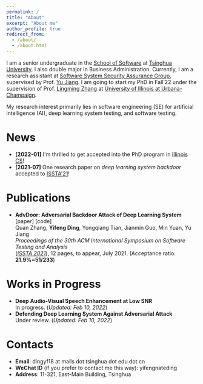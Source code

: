```yaml
---
permalink: /
title: "About"
excerpt: "About me"
author_profile: true
redirect_from: 
  - /about/
  - /about.html
---
```

I am a senior undergraduate in the [School of Software](https://www.thss.tsinghua.edu.cn/en/) at [Tsinghua University](https://www.tsinghua.edu.cn/en/). I also double major in Business Administration. Currently, I am a research assistant at [Software System Security Assurance Group](http://www.wingtecher.com/homeen), supervised by Prof. [Yu Jiang](https://sites.google.com/site/jiangyu198964/home). I am going to start my PhD in Fall’22 under the supervision of Prof. [Lingming Zhang](http://lingming.cs.illinois.edu/) at [University of Illinois at Urbana-Champaign](https://illinois.edu/).<br/>

My research interest primarily lies in software engineering (SE) for artificial intelligence (AI), deep learning system testing, and software testing.<br/>

News
======
* **[2022-01]** I'm thrilled to get accepted into the PhD program in [Illinois CS](https://cs.illinois.edu/)!
* **[2021-07]** One research paper on *deep learning system backdoor* accepted to [ISSTA'21](https://conf.researchr.org/home/issta-2021)! 

Publications
======
<!--
* **GeminiGuard: Cooperative Defense against Adversarial Attacks**<br/>
<a style="color: #494e52; text-decoration: none; cursor: text; user-select: text;" href="javascript:return false;" draggable="false" oncontextmenu="return false"><font size="3">Quan Zhang, Yongqiang Tian, <strong>Yifeng Ding</strong>, Yu Jiang, Ting Chen, Chengnian Sun, Jiaguang Sun</font></a><br/>
Submitted to *ACM Transactions on Software Engineering and Methodology*<br/>
([*TOSEM*](https://dl.acm.org/journal/tosem)), under review.
-->
* **AdvDoor: Adversarial Backdoor Attack of Deep Learning System** [<a style="text-decoration: none;" href="http://www.wingtecher.com/themes/WingTecherResearch/assets/papers/issta21_learning.pdf">paper</a>] [<a style="text-decoration: none;" href="https://github.com/AdvDoor/AdvDoor">code</a>]<br/>
Quan Zhang, **Yifeng Ding**, Yongqiang Tian, Jianmin Guo, Min Yuan, Yu Jiang<br/>
*Proceedings of the 30th ACM International Symposium on Software Testing and Analysis*<br/>
([*ISSTA 2021*](https://conf.researchr.org/home/issta-2021)), 12 pages, to appear, July 2021. (Acceptance ratio: **21.9%=51/233**)

Works in Progress
======
* **Deep Audio-Visual Speech Enhancement at Low SNR**<br/>
  In progress. (*Updated: Feb 10, 2022*)
* **Defending Deep Learning System Against Adversarial Attack**<br/>
  Under review. (*Updated: Feb 10, 2022*)

Contacts
======
* **Email**: dingyf18 at mails dot tsinghua dot edu dot cn
* **WeChat ID** (if you prefer to contact me this way): yifengnateding
* **Address**: 11-321, East-Main Building, Tsinghua

<!--
This is the front page of a website that is powered by the [academicpages template](https://github.com/academicpages/academicpages.github.io) and hosted on GitHub pages. [GitHub pages](https://pages.github.com) is a free service in which websites are built and hosted from code and data stored in a GitHub repository, automatically updating when a new commit is made to the respository. This template was forked from the [Minimal Mistakes Jekyll Theme](https://mmistakes.github.io/minimal-mistakes/) created by Michael Rose, and then extended to support the kinds of content that academics have: publications, talks, teaching, a portfolio, blog posts, and a dynamically-generated CV. You can fork [this repository](https://github.com/academicpages/academicpages.github.io) right now, modify the configuration and markdown files, add your own PDFs and other content, and have your own site for free, with no ads! An older version of this template powers my own personal website at [stuartgeiger.com](http://stuartgeiger.com), which uses [this Github repository](https://github.com/staeiou/staeiou.github.io).

A data-driven personal website
======
Like many other Jekyll-based GitHub Pages templates, academicpages makes you separate the website's content from its form. The content & metadata of your website are in structured markdown files, while various other files constitute the theme, specifying how to transform that content & metadata into HTML pages. You keep these various markdown (.md), YAML (.yml), HTML, and CSS files in a public GitHub repository. Each time you commit and push an update to the repository, the [GitHub pages](https://pages.github.com/) service creates static HTML pages based on these files, which are hosted on GitHub's servers free of charge.

Many of the features of dynamic content management systems (like Wordpress) can be achieved in this fashion, using a fraction of the computational resources and with far less vulnerability to hacking and DDoSing. You can also modify the theme to your heart's content without touching the content of your site. If you get to a point where you've broken something in Jekyll/HTML/CSS beyond repair, your markdown files describing your talks, publications, etc. are safe. You can rollback the changes or even delete the repository and start over -- just be sure to save the markdown files! Finally, you can also write scripts that process the structured data on the site, such as [this one](https://github.com/academicpages/academicpages.github.io/blob/master/talkmap.ipynb) that analyzes metadata in pages about talks to display [a map of every location you've given a talk](https://academicpages.github.io/talkmap.html).

Getting started
======
1. Register a GitHub account if you don't have one and confirm your e-mail (required!)
2. Fork [this repository](https://github.com/academicpages/academicpages.github.io) by clicking the "fork" button in the top right. 
3. Go to the repository's settings (rightmost item in the tabs that start with "Code", should be below "Unwatch"). Rename the repository "[your GitHub username].github.io", which will also be your website's URL.
4. Set site-wide configuration and create content & metadata (see below -- also see [this set of diffs](http://archive.is/3TPas) showing what files were changed to set up [an example site](https://getorg-testacct.github.io) for a user with the username "getorg-testacct")
5. Upload any files (like PDFs, .zip files, etc.) to the files/ directory. They will appear at https://[your GitHub username].github.io/files/example.pdf.  
6. Check status by going to the repository settings, in the "GitHub pages" section

Site-wide configuration
------
The main configuration file for the site is in the base directory in [_config.yml](https://github.com/academicpages/academicpages.github.io/blob/master/_config.yml), which defines the content in the sidebars and other site-wide features. You will need to replace the default variables with ones about yourself and your site's github repository. The configuration file for the top menu is in [_data/navigation.yml](https://github.com/academicpages/academicpages.github.io/blob/master/_data/navigation.yml). For example, if you don't have a portfolio or blog posts, you can remove those items from that navigation.yml file to remove them from the header. 

Create content & metadata
------
For site content, there is one markdown file for each type of content, which are stored in directories like _publications, _talks, _posts, _teaching, or _pages. For example, each talk is a markdown file in the [_talks directory](https://github.com/academicpages/academicpages.github.io/tree/master/_talks). At the top of each markdown file is structured data in YAML about the talk, which the theme will parse to do lots of cool stuff. The same structured data about a talk is used to generate the list of talks on the [Talks page](https://academicpages.github.io/talks), each [individual page](https://academicpages.github.io/talks/2012-03-01-talk-1) for specific talks, the talks section for the [CV page](https://academicpages.github.io/cv), and the [map of places you've given a talk](https://academicpages.github.io/talkmap.html) (if you run this [python file](https://github.com/academicpages/academicpages.github.io/blob/master/talkmap.py) or [Jupyter notebook](https://github.com/academicpages/academicpages.github.io/blob/master/talkmap.ipynb), which creates the HTML for the map based on the contents of the _talks directory).

**Markdown generator**

I have also created [a set of Jupyter notebooks](https://github.com/academicpages/academicpages.github.io/tree/master/markdown_generator
) that converts a CSV containing structured data about talks or presentations into individual markdown files that will be properly formatted for the academicpages template. The sample CSVs in that directory are the ones I used to create my own personal website at stuartgeiger.com. My usual workflow is that I keep a spreadsheet of my publications and talks, then run the code in these notebooks to generate the markdown files, then commit and push them to the GitHub repository.

How to edit your site's GitHub repository
------
Many people use a git client to create files on their local computer and then push them to GitHub's servers. If you are not familiar with git, you can directly edit these configuration and markdown files directly in the github.com interface. Navigate to a file (like [this one](https://github.com/academicpages/academicpages.github.io/blob/master/_talks/2012-03-01-talk-1.md) and click the pencil icon in the top right of the content preview (to the right of the "Raw | Blame | History" buttons). You can delete a file by clicking the trashcan icon to the right of the pencil icon. You can also create new files or upload files by navigating to a directory and clicking the "Create new file" or "Upload files" buttons. 

Example: editing a markdown file for a talk
![Editing a markdown file for a talk](/images/editing-talk.png)

For more info
------
More info about configuring academicpages can be found in [the guide](https://academicpages.github.io/markdown/). The [guides for the Minimal Mistakes theme](https://mmistakes.github.io/minimal-mistakes/docs/configuration/) (which this theme was forked from) might also be helpful.
-->